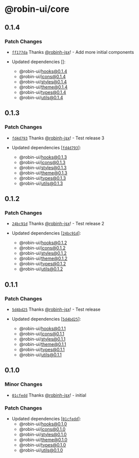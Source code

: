 # @robin-ui/core

## 0.1.4

### Patch Changes

-   [`ff177da`](https://github.com/robinh-jsx/robin-ui/commit/ff177da7608f4b42f084bb1819566e2af327fd5e) Thanks [@robinh-jsx](https://github.com/robinh-jsx)! - Add more initial components

-   Updated dependencies []:
    -   @robin-ui/hooks@0.1.4
    -   @robin-ui/icons@0.1.4
    -   @robin-ui/styles@0.1.4
    -   @robin-ui/theme@0.1.4
    -   @robin-ui/types@0.1.4
    -   @robin-ui/utils@0.1.4

## 0.1.3

### Patch Changes

-   [`fd4d793`](https://github.com/robinh-jsx/robin-ui/commit/fd4d793fcfde4d45486458835457b4e5766bfca8) Thanks [@robinh-jsx](https://github.com/robinh-jsx)! - Test release 3

-   Updated dependencies [[`fd4d793`](https://github.com/robinh-jsx/robin-ui/commit/fd4d793fcfde4d45486458835457b4e5766bfca8)]:
    -   @robin-ui/hooks@0.1.3
    -   @robin-ui/icons@0.1.3
    -   @robin-ui/styles@0.1.3
    -   @robin-ui/theme@0.1.3
    -   @robin-ui/types@0.1.3
    -   @robin-ui/utils@0.1.3

## 0.1.2

### Patch Changes

-   [`24bc91d`](https://github.com/robinh-jsx/robin-ui/commit/24bc91d7b44a86207ceeb69c132686566f9a2398) Thanks [@robinh-jsx](https://github.com/robinh-jsx)! - Test release 2

-   Updated dependencies [[`24bc91d`](https://github.com/robinh-jsx/robin-ui/commit/24bc91d7b44a86207ceeb69c132686566f9a2398)]:
    -   @robin-ui/hooks@0.1.2
    -   @robin-ui/icons@0.1.2
    -   @robin-ui/styles@0.1.2
    -   @robin-ui/theme@0.1.2
    -   @robin-ui/types@0.1.2
    -   @robin-ui/utils@0.1.2

## 0.1.1

### Patch Changes

-   [`5d4bd25`](https://github.com/robinh-jsx/robin-ui/commit/5d4bd250ac3c3a1128d86ecacf7c62530a57b89c) Thanks [@robinh-jsx](https://github.com/robinh-jsx)! - Test release

-   Updated dependencies [[`5d4bd25`](https://github.com/robinh-jsx/robin-ui/commit/5d4bd250ac3c3a1128d86ecacf7c62530a57b89c)]:
    -   @robin-ui/hooks@0.1.1
    -   @robin-ui/icons@0.1.1
    -   @robin-ui/styles@0.1.1
    -   @robin-ui/theme@0.1.1
    -   @robin-ui/types@0.1.1
    -   @robin-ui/utils@0.1.1

## 0.1.0

### Minor Changes

-   [`01cfedd`](https://github.com/robinh-jsx/robin-ui/commit/01cfeddd70c03119b7b8811ed47d2d88119c5075) Thanks [@robinh-jsx](https://github.com/robinh-jsx)! - initial

### Patch Changes

-   Updated dependencies [[`01cfedd`](https://github.com/robinh-jsx/robin-ui/commit/01cfeddd70c03119b7b8811ed47d2d88119c5075)]:
    -   @robin-ui/hooks@0.1.0
    -   @robin-ui/icons@0.1.0
    -   @robin-ui/styles@0.1.0
    -   @robin-ui/theme@0.1.0
    -   @robin-ui/types@0.1.0
    -   @robin-ui/utils@0.1.0
